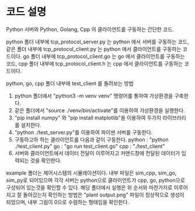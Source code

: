 # 코드 설명


Python 서버와 Python, Golang, Cpp 의 클라이언트를 구동하는 간단한 코드.

python 폴더 내부에 tcp_protocol_server.py 는 python 에서 서버를 구동하는 코드, 같은 폴더 내부에 tcp_protocol_client.py 는 python 에서 클라이언트를 구동하는 코드이다.
go 폴더 내부에 tcp_protocol_client.go 는 go 에서 클라이언트를 구동하는 코드, cpp 폴더 내부에 tcp_protocol_client.h 는 cpp 에서 클라이언트를 구동하는 코드이다.


python, go, cpp 폴더 내부에 test_client 를 돌려보는 방법

1. python 폴더에서 "python3 -m venv venv" 명령어를 통하여 가상환경을 구축한다.
2. 같은 폴더에서 "source ./venv/bin/activate"를 이용하여 가상환경을 실행한다.
3. "pip install numpy" 와 "pip install matplotlib"을 이용하여 두가지 라이브러리를 설치한다.
4. "python ./test_server.py"를 이용하여 파이썬 서버를 구동한다.
5. 구동하고하 하는 클라이언트를 다음과 같이 구동한다.
	python : "python ./test_client.py"
	go	   : "go run test_client.go"
	cpp	   : "./test_client"
6. 서버와 클라이언트에서 데이터 전달이 이루어지고 커맨드창에 전달된 데이터가 입력되는 것을 확인한다.

example 폴더는 제어시스템의 시뮬레이션이다. 내부 파일은 sim_cpp, sim_go, sim_py로 되어있으며 각각 서버는 python으로 클라이언트가 cpp, go, python으로 구성되어 있는것을 확인할 수 있다. 해당 폴더에서 실행은 위 순서와 마찬가지로 이루어지고 잘 돌아갔는지 확인하는 방법은 "plant output.png" 파일이 정상적으로 생성이 되었으며, 내부 그림이 0으로 수렴하는 형태임을 확인한다.
